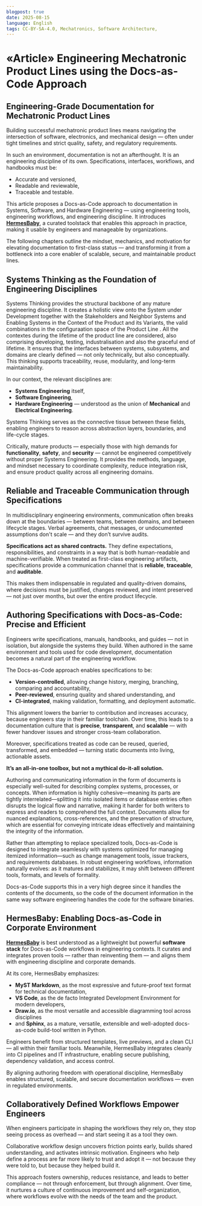 ```yaml
---
blogpost: true
date: 2025-08-15
language: English
tags: CC-BY-SA-4.0, Mechatronics, Software Architecture,
---
```


# «Article» Engineering Mechatronic Product Lines using the Docs-as-Code Approach

## Engineering-Grade Documentation for Mechatronic Product Lines

Building successful mechatronic product lines means navigating the intersection of software, electronics, and mechanical design — often under tight timelines and strict quality, safety, and regulatory requirements.

In such an environment, documentation is not an afterthought. It is an engineering discipline of its own. Specifications, interfaces, workflows, and handbooks must be:

- Accurate and versioned,
- Readable and reviewable,
- Traceable and testable.

This article proposes a Docs-as-Code approach to documentation in Systems, Software, and Hardware Engineering — using engineering tools, engineering workflows, and engineering discipline. It introduces [**HermesBaby**](https://pypi.org/project/hermesbaby/), a curated toolstack that enables this approach in practice, making it usable by engineers and manageable by organizations.

The following chapters outline the mindset, mechanics, and motivation for elevating documentation to first-class status — and transforming it from a bottleneck into a core enabler of scalable, secure, and maintainable product lines.

## Systems Thinking as the Foundation of Engineering Disciplines

Systems Thinking provides the structural backbone of any mature engineering discipline. It creates a holistic view onto the System under Development together with the Stakeholders and Neighbor Systems and Enabling Systems in the Context of the Product and its Variants, the valid combinations in the configuraation space of the Product Line . All the contextes during the lifetime of the product line are considered, also comprising developing, testing, industralisation and also the graceful end of lifetime. It ensures that the interfaces between systems, subsystems, and domains are clearly defined — not only technically, but also conceptually. This thinking supports traceability, reuse, modularity, and long-term maintainability.

In our context, the relevant disciplines are:

- **Systems Engineering** itself,
- **Software Engineering**,
- **Hardware Engineering** — understood as the union of **Mechanical** and **Electrical Engineering**.


Systems Thinking serves as the connective tissue between these fields, enabling engineers to reason across abstraction layers, boundaries, and life-cycle stages.

Critically, mature products — especially those with high demands for **functionality**, **safety**, and **security** — cannot be engineered competitively without proper Systems Engineering. It provides the methods, language, and mindset necessary to coordinate complexity, reduce integration risk, and ensure product quality across all engineering domains.

## Reliable and Traceable Communication through Specifications

In multidisciplinary engineering environments, communication often breaks down at the boundaries — between teams, between domains, and between lifecycle stages. Verbal agreements, chat messages, or undocumented assumptions don't scale — and they don’t survive audits.

**Specifications act as shared contracts.** They define expectations, responsibilities, and constraints in a way that is both human-readable and machine-verifiable. When treated as first-class engineering artifacts, specifications provide a communication channel that is **reliable**, **traceable**, and **auditable**.

This makes them indispensable in regulated and quality-driven domains, where decisions must be justified, changes reviewed, and intent preserved — not just over months, but over the entire product lifecycle.

## Authoring Specifications with Docs-as-Code: Precise and Efficient

Engineers write specifications, manuals, handbooks, and guides — not in isolation, but alongside the systems they build. When authored in the same environment and tools used for code development, documentation becomes a natural part of the engineering workflow.

The Docs-as-Code approach enables specifications to be:

- **Version-controlled**, allowing change history, merging, branching, comparing and accountability,
- **Peer-reviewed**, ensuring quality and shared understanding, and
- **CI-integrated**, making validation, formatting, and deployment automatic.

This alignment lowers the barrier to contribution and increases accuracy, because engineers stay in their familiar toolchain. Over time, this leads to a documentation culture that is **precise**, **transparent**, and **scalable** — with fewer handover issues and stronger cross-team collaboration.

Moreover, specifications treated as code can be reused, queried, transformed, and embedded — turning static documents into living, actionable assets.

**It’s an all-in-one toolbox, but not a mythical do-it-all solution.**

Authoring and communicating information in the form of documents is especially well-suited for describing complex systems, processes, or concepts. When information is highly cohesive—meaning its parts are tightly interrelated—splitting it into isolated items or database entries often disrupts the logical flow and narrative, making it harder for both writers to express and readers to comprehend the full context. Documents allow for nuanced explanations, cross-references, and the preservation of structure, which are essential for conveying intricate ideas effectively and maintaining the integrity of the information.

Rather than attempting to replace specialized tools, Docs-as-Code is designed to integrate seamlessly with systems optimized for managing itemized information—such as change management tools, issue trackers, and requirements databases. In robust engineering workflows, information naturally evolves: as it matures and stabilizes, it may shift between different tools, formats, and levels of formality.

Docs-as-Code supports this in a very high degree since it handles the contents of the documents, so the code of the document information in the same way software engineering handles the code for the software binaries.

## HermesBaby: Enabling Docs-as-Code in Corporate Environment

[**HermesBaby**](https://pypi.org/project/hermesbaby/) is best understood as a lightweight but powerful **software stack** for Docs-as-Code workflows in engineering contexts. It curates and integrates proven tools — rather than reinventing them — and aligns them with engineering discipline and corporate demands.

At its core, HermesBaby emphasizes:

- **MyST Markdown**, as the most expressive and future-proof text format for technical documentation,
- **VS Code**, as the de facto Integrated Development Environment for modern developers,
- **Draw.io**, as the most versatile and accessible diagramming tool across disciplines
- and **Sphinx**, as a mature, versatile, extensible and well-adopted docs-as-code build-tool written in Python.

Engineers benefit from structured templates, live previews, and a clean CLI — all within their familiar tools. Meanwhile, HermesBaby integrates cleanly into CI pipelines and IT infrastructure, enabling secure publishing, dependency validation, and access control.

By aligning authoring freedom with operational discipline, HermesBaby enables structured, scalable, and secure documentation workflows — even in regulated environments.

## Collaboratively Defined Workflows Empower Engineers

When engineers participate in shaping the workflows they rely on, they stop seeing process as overhead — and start seeing it as a tool they own.

Collaborative workflow design uncovers friction points early, builds shared understanding, and activates intrinsic motivation. Engineers who help define a process are far more likely to trust and adopt it — not because they were told to, but because they helped build it.

This approach fosters ownership, reduces resistance, and leads to better compliance — not through enforcement, but through alignment. Over time, it nurtures a culture of continuous improvement and self-organization, where workflows evolve with the needs of the team and the product.


